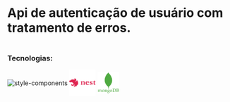 # Api de autenticação de usuário com tratamento de erros.

<div style='display: inline-block'>
  <h3>Tecnologias:</h3>
  <img align='center'alt='style-components' title='styled-components' height='50' width='70' src='https://ies.solutions/wordpress/wp-content/uploads/jwt.png' />
  <img align='center' alt='nestjs' height='60' width='60'             src='https://raw.githubusercontent.com/devicons/devicon/1119b9f84c0290e0f0b38982099a2bd027a48bf1/icons/nestjs/nestjs-plain-wordmark.svg' />
  <img align='center'alt='style-components' title='styled-components' height='50' width='50'                src='https://raw.githubusercontent.com/devicons/devicon/1119b9f84c0290e0f0b38982099a2bd027a48bf1/icons/mongodb/mongodb-plain-wordmark.svg' />
</div>
